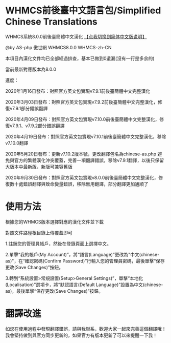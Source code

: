 # WHMCS前後臺中文語言包/Simplified Chinese Translations
WHMCS系統8.0.0前後臺簡體中文漢化 [【点我切换到简体中文版说明】](https://github.com/AS-php/WHMCS-zh-CN)

@by AS-php 傲世網 WHMCS8.0.0 WHMCS-zh-CN

本項目內漢化文件均已全部經過排查，基本已做到0遺漏(沒有一行是多余的)

當前最新對應版本為8.0.0

進度：

2020年1月16日發布：對照官方英文包實現v7.9.1前後臺簡體中文完整漢化

2020年3月03日發布：對照官方英文包實現v7.9.2前後臺簡體中文完整漢化，修復v7.9.1部分錯誤翻譯

2020年4月09日發布：對照官方英文包實現v7.10.0前後臺簡體中文完整漢化，修復v7.9.1、v7.9.2部分錯誤翻譯

2020年4月19日發布：對照官方英文包實現v7.10.1前後臺簡體中文完整漢化，移除v7.10.0翻譯

2020年5月20日發布：更新v7.10.2版本號，更改翻譯包名為chinese-as.php 避免與官方的繁體漢化沖突覆蓋，完善一項翻譯錯誤，移除v7.9.1翻譯，以後只保留大版本中最新版，新版可兼容舊版

2020年9月30日發布：對照官方英文包實現v8.0.0前後臺簡體中文完整漢化，修復數十處錯誤翻譯與致命變量錯誤，移除無用翻譯，部分翻譯更加通順了

# 使用方法
根據您的WHMCS版本選擇對應的漢化文件並下載

對照文件路徑根目錄上傳覆蓋即可

1.註銷您的管理員帳戶，然後在登錄頁面上選擇中文。

2.單擊“我的帳戶(My Account)”，將“語言(Language)”更改為"中文(chinese-as)"，在“確認密碼(Confirm Password)”行輸入您的管理員密碼，最後單擊“保存更改(Save Changes)”按鈕。

3.轉到“系統設置>常規設置(Setup>General Settings)”，單擊“本地化(Localisation)”選項卡，將“默認語言(Default Language)”設置為中文(chinese-as)，最後單擊“保存更改(Save Changes)”按鈕。

# 翻譯改進
如您在使用過程中發現翻譯錯誤，請與我聯系，歡迎大家一起來完善這個翻譯哦！我會堅持做到與官方同步更新的，如果官方有版本更新了可以來提醒一下我！